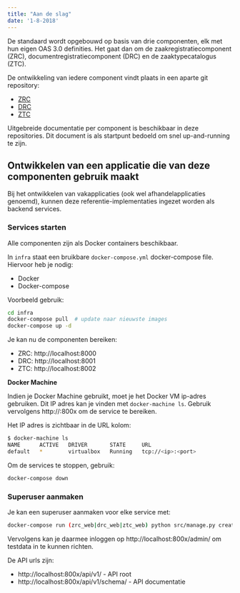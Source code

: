 ```yaml
---
title: "Aan de slag"
date: '1-8-2018'
---
```


De standaard wordt opgebouwd op basis van drie componenten, elk met hun eigen
OAS 3.0 definities. Het gaat dan om de zaakregistratiecomponent (ZRC),
documentregistratiecomponent (DRC) en de zaaktypecatalogus (ZTC).

De ontwikkeling van iedere component vindt plaats in een aparte git repository:

* [ZRC](https://github.com/vng-Realisatie/gemma-zaakregistratiecomponent)
* [DRC](https://github.com/VNG-Realisatie/gemma-documentregistratiecomponent)
* [ZTC](https://github.com/VNG-Realisatie/gemma-zaaktypecatalogus)

Uitgebreide documentatie per component is beschikbaar in deze repositories.
Dit document is als startpunt bedoeld om snel up-and-running te zijn.

## Ontwikkelen van een applicatie die van deze componenten gebruik maakt

Bij het ontwikkelen van vakapplicaties (ook wel afhandelapplicaties genoemd),
kunnen deze referentie-implementaties ingezet worden als backend services.

### Services starten

Alle componenten zijn als Docker containers beschikbaar.

In `infra` staat een bruikbare `docker-compose.yml` docker-compose file.
Hiervoor heb je nodig:

* Docker
* Docker-compose

Voorbeeld gebruik:

```bash
cd infra
docker-compose pull  # update naar nieuwste images
docker-compose up -d
```

Je kan nu de componenten bereiken:

* ZRC: http://localhost:8000
* DRC: http://localhost:8001
* ZTC: http://localhost:8002

**Docker Machine**

Indien je Docker Machine gebruikt, moet je het Docker VM ip-adres gebruiken.
Dit IP adres kan je vinden met ``docker-machine ls``. Gebruik vervolgens
http://<ip>:800x om de service te bereiken.

Het IP adres is zichtbaar in de URL kolom:

```bash
$ docker-machine ls
NAME      ACTIVE   DRIVER       STATE     URL
default   *        virtualbox   Running   tcp://<ip>:<port>
```

Om de services te stoppen, gebruik:

```bash
docker-compose down
```

### Superuser aanmaken

Je kan een superuser aanmaken voor elke service met:

```bash
docker-compose run (zrc_web|drc_web|ztc_web) python src/manage.py createsuperuser
```

Vervolgens kan je daarmee inloggen op http://localhost:800x/admin/ om testdata
in te kunnen richten.

De API urls zijn:

* http://localhost:800x/api/v1/ - API root
* http://localhost:800x/api/v1/schema/ - API documentatie

